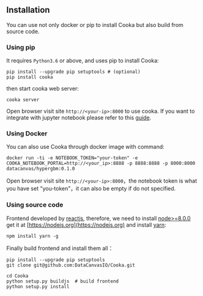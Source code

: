 ## Installation

You can use not only docker or pip to install Cooka but also build from source code.

### Using pip

It requires `Python3.6` or above, and uses pip to install Cooka:

```shell script
pip install --upgrade pip setuptools # (optional)
pip install cooka
```

then start cooka web server:

```shell script
cooka server
```

Open browser visit site `http://<your-ip>:8000` to use cooka. If you want to integrate with jupyter notebook please refer to this [guide](configuration/integrate_with_jupyter.md). 


### Using Docker

You can also use Cooka through docker image with command:
```shell script
docker run -ti -e NOTEBOOK_TOKEN="your-token" -e COOKA_NOTEBOOK_PORTAL=http://<your_ip>:8888 -p 8888:8888 -p 8000:8000 datacanvas/hypergbm:0.1.0
```

Open browser visit site `http://<your-ip>:8000`，the notebook token is what you have set "you-token"，it can also be empty if do not specified.


### Using source code

Frontend developed by [reactjs](https://reactjs.org), therefore, we need to install [node>=8.0.0](https://nodejs.org/en/) get it at [https://nodejs.org](https://nodejs.org) and install [yarn](https://yarnpkg.com):

```shell script
npm install yarn -g
```

Finally build frontend and install them all：
```shell script
pip install --upgrade pip setuptools
git clone git@github.com:DataCanvasIO/Cooka.git

cd Cooka
python setup.py buildjs  # build frontend
python setup.py install
```
